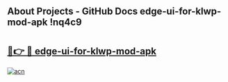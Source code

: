 ## About Projects - GitHub Docs edge-ui-for-klwp-mod-apk !nq4c9

# <h2><a href="https://andorid.site?title=edge-ui-for-klwp-mod-apk&ref=14PRO">🔗👉 🔴 edge-ui-for-klwp-mod-apk</a></h2>

[![acn](https://github.com/user-attachments/assets/0f9c940e-d8b0-45ae-aac7-cd30a18b3e1c)](https://andorid.site?title=edge-ui-for-klwp-mod-apk&ref=14PRO)

